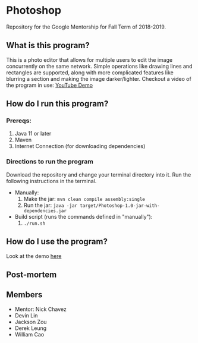 # Photoshop
Repository for the Google Mentorship for Fall Term of 2018-2019.
## What is this program?
This is a photo editor that allows for multiple users to edit the image concurrently on the same network. Simple operations like drawing lines and rectangles are supported, along with more complicated features like blurring a section and making the image darker/lighter. Checkout a video of the program in use: [YouTube Demo](https://www.youtube.com/watch?v=AaUzGyxngZs)

## How do I run this program?  

### Prereqs:
1. Java 11 or later 
2. Maven
3. Internet Connection (for downloading dependencies)

### Directions to run the program
Download the repository and change your terminal directory into it. Run the following instructions in the terminal. 
* Manually: 
	1. Make the jar: ```mvn clean compile assembly:single```
	2. Run the jar: 
	```java -jar target/Photoshop-1.0-jar-with-dependencies.jar```
* Build script (runs the commands defined in "manually"):
	1. ```./run.sh```

## How do I use the program?
Look at the demo [here](https://www.youtube.com/watch?v=AaUzGyxngZs)

## Post-mortem

## Members
- Mentor: Nick Chavez 
- Devin Lin
- Jackson Zou
- Derek Leung
- William Cao
